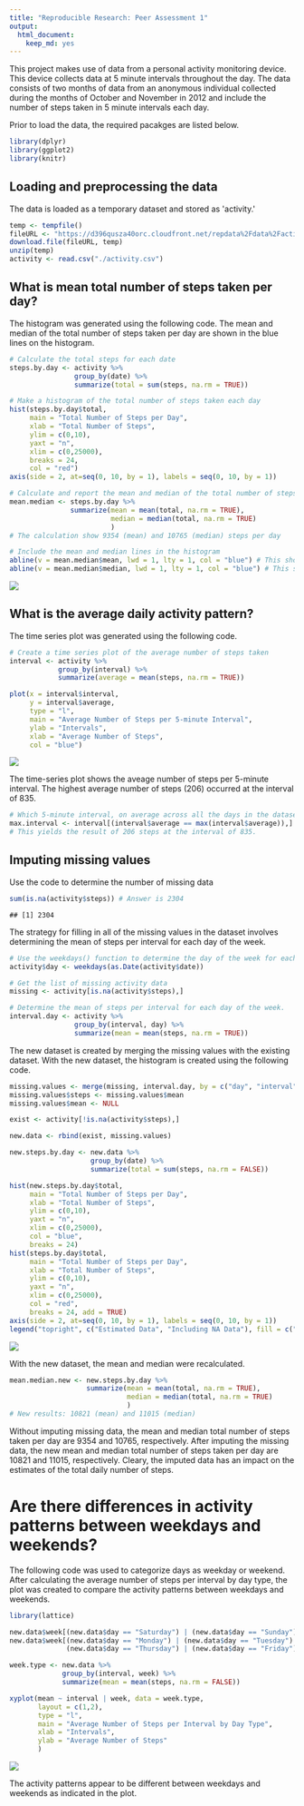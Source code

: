 ```yaml
---
title: "Reproducible Research: Peer Assessment 1"
output: 
  html_document: 
    keep_md: yes
---
```


This project makes use of data from a personal activity monitoring device. This device collects data at 5 minute intervals throughout the day. The data consists of two months of data from an anonymous individual collected during the months of October and November in 2012 and include the number of steps taken in 5 minute intervals each day.

Prior to load the data, the required pacakges are listed below.

```r
library(dplyr)
library(ggplot2)
library(knitr)
```
## Loading and preprocessing the data
The data is loaded as a temporary dataset and stored as 'activity.'

```r
temp <- tempfile()
fileURL <- "https://d396qusza40orc.cloudfront.net/repdata%2Fdata%2Factivity.zip"
download.file(fileURL, temp)
unzip(temp)
activity <- read.csv("./activity.csv")
```
## What is mean total number of steps taken per day?
The histogram was generated using the following code. The mean and median of the total number of steps taken per day are shown in the blue lines on the histogram.

```r
# Calculate the total steps for each date
steps.by.day <- activity %>% 
                group_by(date) %>% 
                summarize(total = sum(steps, na.rm = TRUE))

# Make a histogram of the total number of steps taken each day
hist(steps.by.day$total,
     main = "Total Number of Steps per Day",
     xlab = "Total Number of Steps",
     ylim = c(0,10),
     yaxt = "n",
     xlim = c(0,25000),
     breaks = 24,
     col = "red")
axis(side = 2, at=seq(0, 10, by = 1), labels = seq(0, 10, by = 1))

# Calculate and report the mean and median of the total number of steps taken per day
mean.median <- steps.by.day %>% 
               summarize(mean = mean(total, na.rm = TRUE),
                         median = median(total, na.rm = TRUE)
                         )
# The calculation show 9354 (mean) and 10765 (median) steps per day

# Include the mean and median lines in the histogram
abline(v = mean.median$mean, lwd = 1, lty = 1, col = "blue") # This shows the median of 10765 per day
abline(v = mean.median$median, lwd = 1, lty = 1, col = "blue") # This shows the mean of 9354 steps per day
```

![](PA1_template_files/figure-html/unnamed-chunk-3-1.png)<!-- -->

## What is the average daily activity pattern?
The time series plot was generated using the following code.

```r
# Create a time series plot of the average number of steps taken
interval <- activity %>%
            group_by(interval) %>%
            summarize(average = mean(steps, na.rm = TRUE))

plot(x = interval$interval, 
     y = interval$average, 
     type = "l",
     main = "Average Number of Steps per 5-minute Interval",
     ylab = "Intervals",
     xlab = "Average Number of Steps",
     col = "blue")
```

![](PA1_template_files/figure-html/unnamed-chunk-4-1.png)<!-- -->

The time-series plot shows the aveage number of steps per 5-minute interval. The highest average number of steps (206) occurred at the interval of 835.

```r
# Which 5-minute interval, on average across all the days in the dataset, contains the maximum number of steps?
max.interval <- interval[(interval$average == max(interval$average)),] 
# This yields the result of 206 steps at the interval of 835.
```
## Imputing missing values
Use the code to determine the number of missing data

```r
sum(is.na(activity$steps)) # Answer is 2304
```

```
## [1] 2304
```
The strategy for filling in all of the missing values in the dataset involves determining the mean of steps per interval for each day of the week.

```r
# Use the weekdays() function to determine the day of the week for each date
activity$day <- weekdays(as.Date(activity$date))

# Get the list of missing activity data
missing <- activity[is.na(activity$steps),]

# Determine the mean of steps per interval for each day of the week.
interval.day <- activity %>%
                group_by(interval, day) %>%
                summarize(mean = mean(steps, na.rm = TRUE))
```
The new dataset is created by merging the missing values with the existing dataset. With the new dataset, the histogram is created using the following code.

```r
missing.values <- merge(missing, interval.day, by = c("day", "interval"))
missing.values$steps <- missing.values$mean
missing.values$mean <- NULL

exist <- activity[!is.na(activity$steps),]

new.data <- rbind(exist, missing.values)

new.steps.by.day <- new.data %>% 
                    group_by(date) %>% 
                    summarize(total = sum(steps, na.rm = FALSE))

hist(new.steps.by.day$total,
     main = "Total Number of Steps per Day",
     xlab = "Total Number of Steps",
     ylim = c(0,10),
     yaxt = "n",
     xlim = c(0,25000),
     col = "blue",
     breaks = 24)
hist(steps.by.day$total,
     main = "Total Number of Steps per Day",
     xlab = "Total Number of Steps",
     ylim = c(0,10),
     yaxt = "n",
     xlim = c(0,25000),
     col = "red",
     breaks = 24, add = TRUE)
axis(side = 2, at=seq(0, 10, by = 1), labels = seq(0, 10, by = 1))
legend("topright", c("Estimated Data", "Including NA Data"), fill = c("blue", "red"))
```

![](PA1_template_files/figure-html/unnamed-chunk-8-1.png)<!-- -->

With the new dataset, the mean and median were recalculated.

```r
mean.median.new <- new.steps.by.day %>% 
                   summarize(mean = mean(total, na.rm = TRUE),
                             median = median(total, na.rm = TRUE)
                             )
# New results: 10821 (mean) and 11015 (median)
```
Without imputing missing data, the mean and median total number of steps taken per day are 9354 and 10765, respectively. After imputing the missing data, the new mean and median total number of steps taken per day are 10821 and 11015, respectively. Cleary, the imputed data has an impact on the estimates of the total daily number of steps.

# Are there differences in activity patterns between weekdays and weekends?
The following code was used to categorize days as weekday or weekend. After calculating the average number of steps per interval by day type, the plot was created to compare the activity patterns between weekdays and weekends. 

```r
library(lattice)

new.data$week[(new.data$day == "Saturday") | (new.data$day == "Sunday")] <- "Weekend"
new.data$week[(new.data$day == "Monday") | (new.data$day == "Tuesday") | (new.data$day == "Wednesday") |
              (new.data$day == "Thursday") | (new.data$day == "Friday")] <- "Weekday"

week.type <- new.data %>% 
             group_by(interval, week) %>% 
             summarize(mean = mean(steps, na.rm = FALSE))

xyplot(mean ~ interval | week, data = week.type, 
       layout = c(1,2),
       type = "l",
       main = "Average Number of Steps per Interval by Day Type",
       xlab = "Intervals",
       ylab = "Average Number of Steps"
       )
```

![](PA1_template_files/figure-html/unnamed-chunk-10-1.png)<!-- -->

The activity patterns appear to be different between weekdays and weekends as indicated in the plot.
